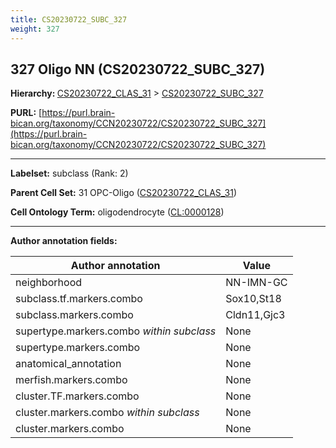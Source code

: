 ```yaml
---
title: CS20230722_SUBC_327
weight: 327
---
```

## 327 Oligo NN (CS20230722_SUBC_327)
<b>Hierarchy: </b>
[CS20230722_CLAS_31](../CS20230722_CLAS_31) >
[CS20230722_SUBC_327](../CS20230722_SUBC_327)

**PURL:** [https://purl.brain-bican.org/taxonomy/CCN20230722/CS20230722_SUBC_327](https://purl.brain-bican.org/taxonomy/CCN20230722/CS20230722_SUBC_327)

---


**Labelset:** subclass (Rank: 2)

**Parent Cell Set:** 31 OPC-Oligo ([CS20230722_CLAS_31](../CS20230722_CLAS_31))



**Cell Ontology Term:**  oligodendrocyte ([CL:0000128](https://www.ebi.ac.uk/ols/ontologies/cl/terms?obo_id=CL:0000128)) 

[MARKER GENES.]: #


---

[TRANSFERRED ANNOTATIONS.]: #


[AUTHOR ANNOTATION FIELDS.]: #


**Author annotation fields:**

| Author annotation | Value |
|-------------------|-------|
|neighborhood|NN-IMN-GC|
|subclass.tf.markers.combo|Sox10,St18|
|subclass.markers.combo|Cldn11,Gjc3|
|supertype.markers.combo _within subclass_|None|
|supertype.markers.combo|None|
|anatomical_annotation|None|
|merfish.markers.combo|None|
|cluster.TF.markers.combo|None|
|cluster.markers.combo _within subclass_|None|
|cluster.markers.combo|None|
